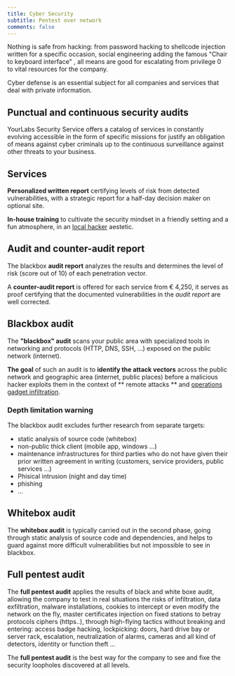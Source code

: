 ```yaml
---
title: Cyber Security
subtitle: Pentest over network
comments: false
---
```


Nothing is safe from hacking: from password hacking to shellcode injection
written for a specific occasion, social engineering adding the famous "Chair to
keyboard interface" , all means are good for escalating from privilege 0 to
vital resources for the company.

Cyber defense is an essential subject for all companies and services
that deal with private information.

## Punctual and continuous security audits

YourLabs Security Service offers a catalog of services in constantly evolving
accessible in the form of specific missions for justify an obligation of means
against cyber criminals up to the continuous surveillance against other threats
to your business.

## Services

**Personalized written report** certifying levels of risk from detected
vulnerabilities, with a strategic report for a half-day decision maker on
optional site.

**In-house training** to cultivate the security mindset in a friendly setting
and a fun atmosphere, in an [local
hacker](https://www.meetup.com/Angouleme-Hack-Dev-Barcamp-1337/) aestetic.

## Audit and counter-audit report

The blackbox **audit report** analyzes the results and determines the level of
risk (score out of 10) of each penetration vector.

A **counter-audit report** is offered for each service from € 4,250, it serves
as proof certifying that the documented vulnerabilities in the
*audit report* are well corrected.


## Blackbox audit

The **"blackbox" audit** scans your public area with specialized tools in
networking and protocols (HTTP, DNS, SSH, ...) exposed on the public network
(internet).

**The goal** of such an audit is to **identify the attack vectors** across the
public network and geographic area (internet, public places) before a malicious
hacker exploits them in the context of ** remote attacks ** and [operations
gadget infiltration](https://gitpitch.com/yourlabs/security).

### Depth limitation warning

The blackbox audit excludes further research from separate targets:

- static analysis of source code (whitebox)
- non-public thick client (mobile app, windows ...)
- maintenance infrastructures for third parties who do not have given their
  prior written agreement in writing (customers, service providers, public
  services ...)
- Phisical intrusion (night and day time)
- phishing
- ...

## Whitebox audit

The **whitebox audit** is typically carried out in the second phase, going through
static analysis of source code and dependencies, and helps to guard against
more difficult vulnerabilities but not impossible to see in blackbox.

## Full pentest audit

The **full pentest audit** applies the results of black and white boxe audit,
allowing the company to test in real situations the risks of infiltration, data
exfiltration, malware installations, cookies to intercept or even modify the
network on the fly, master certificates injection on fixed stations to betray
protocols ciphers (https..), through high-flying tactics without breaking and
entering: access badge hacking, lockpicking: doors, hard drive bay or server
rack, escalation, neutralization of alarms, cameras and all kind of detectors,
identity or function theft ...

The **full pentest audit** is the best way for the company to see and fixe the
security loopholes discovered at all levels.
